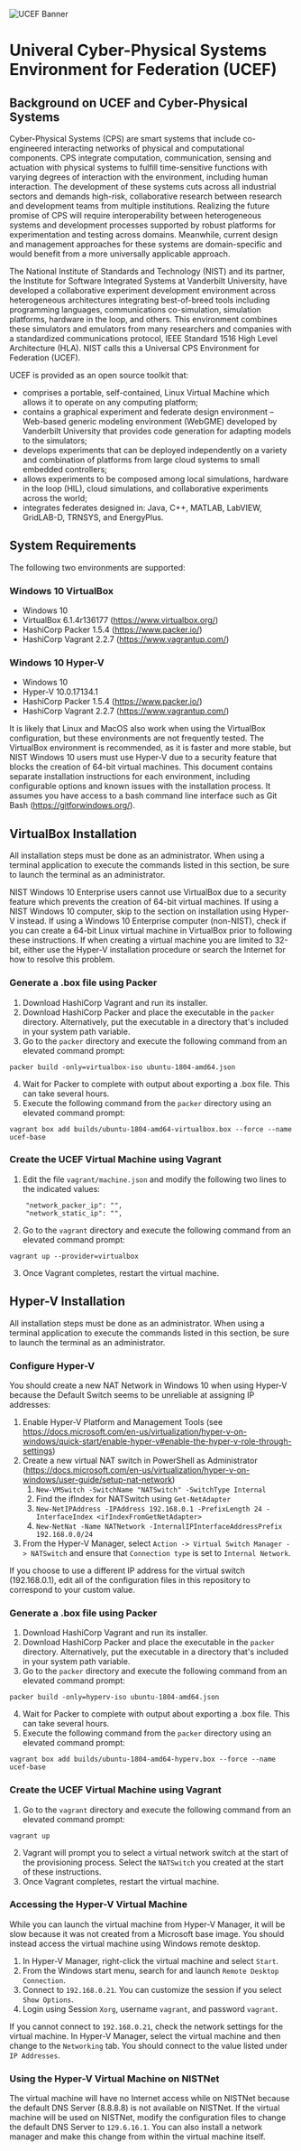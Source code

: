 ![UCEF Banner](ucef.jpg)

# Univeral Cyber-Physical Systems Environment for Federation (UCEF)

## Background on UCEF and Cyber-Physical Systems

Cyber-Physical Systems (CPS) are smart systems that include co-engineered interacting networks of physical and computational components. CPS integrate computation, communication, sensing and actuation with physical systems to fulfill time-sensitive functions with varying degrees of interaction with the environment, including human interaction. The development of these systems cuts across all industrial sectors and demands high-risk, collaborative research between research and development teams from multiple institutions. Realizing the future promise of CPS will require interoperability between heterogeneous systems and development processes supported by robust platforms for experimentation and testing across domains. Meanwhile, current design and management approaches for these systems are domain-specific and would benefit from a more universally applicable approach.

The National Institute of Standards and Technology (NIST) and its partner, the Institute for Software Integrated Systems at Vanderbilt University, have developed a collaborative experiment development environment across heterogeneous architectures integrating best-of-breed tools including programming languages, communications co-simulation, simulation platforms, hardware in the loop, and others. This environment combines these simulators and emulators from many researchers and companies with a standardized communications protocol, IEEE Standard 1516 High Level Architecture (HLA). NIST calls this a Universal CPS Environment for Federation (UCEF).

UCEF is provided as an open source toolkit that:

* comprises a portable, self-contained, Linux Virtual Machine which allows it to operate on any computing platform;
* contains a graphical experiment and federate design environment – Web-based generic modeling environment (WebGME) developed by Vanderbilt University that provides code generation for adapting models to the simulators;
* develops experiments that can be deployed independently on a variety and combination of platforms from large cloud systems to small embedded controllers;
* allows experiments to be composed among local simulations, hardware in the loop (HIL), cloud simulations, and collaborative experiments across the world;
* integrates federates designed in: Java, C++, MATLAB, LabVIEW, GridLAB-D, TRNSYS, and EnergyPlus.

## System Requirements

The following two environments are supported:

### Windows 10 VirtualBox
- Windows 10
- VirtualBox 6.1.4r136177 (https://www.virtualbox.org/)
- HashiCorp Packer 1.5.4 (https://www.packer.io/)
- HashiCorp Vagrant 2.2.7 (https://www.vagrantup.com/)

### Windows 10 Hyper-V
- Windows 10
- Hyper-V 10.0.17134.1
- HashiCorp Packer 1.5.4 (https://www.packer.io/)
- HashiCorp Vagrant 2.2.7 (https://www.vagrantup.com/)

It is likely that Linux and MacOS also work when using the VirtualBox configuration, but these environments are not frequently tested. The VirtualBox environment is recommended, as it is faster and more stable, but NIST Windows 10 users must use Hyper-V due to a security feature that blocks the creation of 64-bit virtual machines. This document contains separate installation instructions for each environment, including configurable options and known issues with the installation process. It assumes you have access to a bash command line interface such as Git Bash (https://gitforwindows.org/). 

## VirtualBox Installation
All installation steps must be done as an administrator. When using a terminal application to execute the commands listed in this section, be sure to launch the terminal as an administrator.

NIST Windows 10 Enterprise users cannot use VirtualBox due to a security feature which prevents the creation of 64-bit virtual machines. If using a NIST Windows 10 computer, skip to the section on installation using Hyper-V instead. If using a Windows 10 Enterprise computer (non-NIST), check if you can create a 64-bit Linux virtual machine in VirtualBox prior to following these instructions. If when creating a virtual machine you are limited to 32-bit, either use the Hyper-V installation procedure or search the Internet for how to resolve this problem.

### Generate a .box file using Packer
1. Download HashiCorp Vagrant and run its installer.
2. Download HashiCorp Packer and place the executable in the `packer` directory. Alternatively, put the executable in a directory that's included in your system path variable.
3. Go to the `packer` directory and execute the following command from an elevated command prompt:
```
packer build -only=virtualbox-iso ubuntu-1804-amd64.json
```
4. Wait for Packer to complete with output about exporting a .box file. This can take several hours.
5. Execute the following command from the `packer` directory using an elevated command prompt:
```
vagrant box add builds/ubuntu-1804-amd64-virtualbox.box --force --name ucef-base
```

### Create the UCEF Virtual Machine using Vagrant
1. Edit the file `vagrant/machine.json` and modify the following two lines to the indicated values:
```
    "network_packer_ip": "",
    "network_static_ip": "",
```
2. Go to the `vagrant` directory and execute the following command from an elevated command prompt:
```
vagrant up --provider=virtualbox
```
3. Once Vagrant completes, restart the virtual machine.

## Hyper-V Installation
All installation steps must be done as an administrator. When using a terminal application to execute the commands listed in this section, be sure to launch the terminal as an administrator.

### Configure Hyper-V
You should create a new NAT Network in Windows 10 when using Hyper-V because the Default Switch seems to be unreliable at assigning IP addresses:

1. Enable Hyper-V Platform and Management Tools (see https://docs.microsoft.com/en-us/virtualization/hyper-v-on-windows/quick-start/enable-hyper-v#enable-the-hyper-v-role-through-settings)
2. Create a new virtual NAT switch in PowerShell as Administrator (https://docs.microsoft.com/en-us/virtualization/hyper-v-on-windows/user-guide/setup-nat-network) 
    1. `New-VMSwitch -SwitchName "NATSwitch" -SwitchType Internal`
    2. Find the ifIndex for NATSwitch using `Get-NetAdapter`
    3. `New-NetIPAddress -IPAddress 192.168.0.1 -PrefixLength 24 -InterfaceIndex <ifIndexFromGetNetAdapter>`
    4. `New-NetNat -Name NATNetwork -InternalIPInterfaceAddressPrefix 192.168.0.0/24`
3. From the Hyper-V Manager, select `Action -> Virtual Switch Manager -> NATSwitch` and ensure that `Connection type` is set to `Internal Network`.

If you choose to use a different IP address for the virtual switch (192.168.0.1), edit all of the configuration files in this repository to correspond to your custom value.

### Generate a .box file using Packer
1. Download HashiCorp Vagrant and run its installer.
2. Download HashiCorp Packer and place the executable in the `packer` directory. Alternatively, put the executable in a directory that's included in your system path variable.
3. Go to the `packer` directory and execute the following command from an elevated command prompt:
```
packer build -only=hyperv-iso ubuntu-1804-amd64.json
```
4. Wait for Packer to complete with output about exporting a .box file. This can take several hours.
5. Execute the following command from the `packer` directory using an elevated command prompt:
```
vagrant box add builds/ubuntu-1804-amd64-hyperv.box --force --name ucef-base
```

### Create the UCEF Virtual Machine using Vagrant
1. Go to the `vagrant` directory and execute the following command from an elevated command prompt:
```
vagrant up
```
2. Vagrant will prompt you to select a virtual network switch at the start of the provisioning process. Select the `NATSwitch` you created at the start of these instructions.
3. Once Vagrant completes, restart the virtual machine.

### Accessing the Hyper-V Virtual Machine
While you can launch the virtual machine from Hyper-V Manager, it will be slow because it was not created from a Microsoft base image. You should instead access the virtual machine using Windows remote desktop.

1. In Hyper-V Manager, right-click the virtual machine and select `Start`.
2. From the Windows start menu, search for and launch `Remote Desktop Connection`.
3. Connect to `192.168.0.21`. You can customize the session if you select `Show Options`.
4. Login using Session `Xorg`, username `vagrant`, and password `vagrant`.

If you cannot connect to `192.168.0.21`, check the network settings for the virtual machine. In Hyper-V Manager, select the virtual machine and then change to the `Networking` tab. You should connect to the value listed under `IP Addresses`.

### Using the Hyper-V Virtual Machine on NISTNet
The virtual machine will have no Internet access while on NISTNet because the default DNS Server (8.8.8.8) is not available on NISTNet. If the virtual machine will be used on NISTNet, modify the configuration files to change the default DNS Server to `129.6.16.1`. You can also install a network manager and make this change from within the virtual machine itself.
